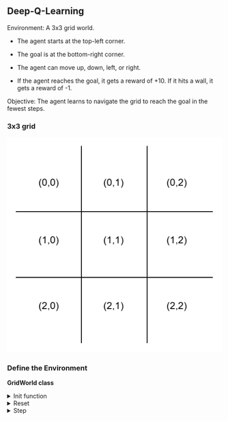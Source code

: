 ## Deep-Q-Learning 
Environment: A 3x3 grid world.

- The agent starts at the top-left corner.

- The goal is at the bottom-right corner.

- The agent can move up, down, left, or right.

- If the agent reaches the goal, it gets a reward of +10. If it hits a wall, it gets a reward of -1.

Objective: The agent learns to navigate the grid to reach the goal in the fewest steps.

### 3x3 grid 
![3x3 grid ](temp/grid.png)

### Define the Environment
**GridWorld class**

<details>
<summary>Init function</summary>

- Defining Grid 3*3 using `numpy`
- Defining Goal and state

</details>

<details>
<summary>Reset</summary>

- Reset the state 
- start from the begining `(0,0)`

</details>

<details>
<summary>Step</summary>

- To do the Action
- 0 for go up, 1 for down, 2 left, 3 down
- After move , check the state reached the goal or not
- if Target reached get `reward` and `Done`

</details>